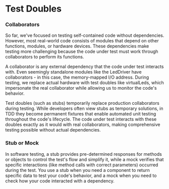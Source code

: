 # Test Doubles

### Collaborators

So far, we've focused on testing self-contained code without dependencies.
However, most real-world code consists of modules that depend on other
functions, modules, or hardware devices. These dependencies make testing more
challenging because the code under test must work through collaborators to
perform its functions.

A collaborator is any external dependency that the code under test interacts
with. Even seemingly standalone modules like the LedDriver have collaborators -
in this case, the memory-mapped I/O address. During testing, we replace actual
hardware with test doubles like virtualLeds, which impersonate the real
collaborator while allowing us to monitor the code's behavior.

Test doubles (such as stubs) temporarily replace production collaborators during
testing. While developers often view stubs as temporary solutions, in TDD they
become permanent fixtures that enable automated unit testing throughout the
code's lifecycle. The code under test interacts with these doubles exactly as it
would with real collaborators, making comprehensive testing possible without
actual dependencies.

### Stub or Mock

In software testing, a stub provides pre-determined responses for methods or
objects to control the test's flow and simplify it, while a mock verifies that
specific interactions (like method calls with correct parameters) occurred
during the test. You use a stub when you need a component to return specific
data to test your code's behavior, and a mock when you need to check how your
code interacted with a dependency. 